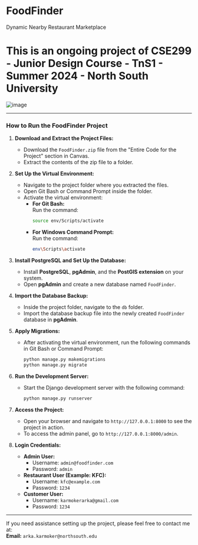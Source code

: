 # FoodFinder
Dynamic Nearby Restaurant Marketplace

# This is an ongoing project of CSE299 - Junior Design Course - TnS1 - Summer 2024 - North South University

![image](https://github.com/user-attachments/assets/c453de83-5505-45ad-b0f4-346e34fc18e3)

---

### **How to Run the FoodFinder Project**

1. **Download and Extract the Project Files:**
   - Download the `FoodFinder.zip` file from the "Entire Code for the Project" section in Canvas.
   - Extract the contents of the zip file to a folder.

2. **Set Up the Virtual Environment:**
   - Navigate to the project folder where you extracted the files.
   - Open Git Bash or Command Prompt inside the folder.
   - Activate the virtual environment:
     - **For Git Bash:**  
       Run the command:  
       ```bash
       source env/Scripts/activate
       ```
     - **For Windows Command Prompt:**  
       Run the command:  
       ```bash
       env\Scripts\activate
       ```

3. **Install PostgreSQL and Set Up the Database:**
   - Install **PostgreSQL**, **pgAdmin**, and the **PostGIS extension** on your system.
   - Open **pgAdmin** and create a new database named `FoodFinder`.

4. **Import the Database Backup:**
   - Inside the project folder, navigate to the `db` folder.
   - Import the database backup file into the newly created `FoodFinder` database in **pgAdmin**.

5. **Apply Migrations:**
   - After activating the virtual environment, run the following commands in Git Bash or Command Prompt:
     ```bash
     python manage.py makemigrations
     python manage.py migrate
     ```

6. **Run the Development Server:**
   - Start the Django development server with the following command:
     ```bash
     python manage.py runserver
     ```

7. **Access the Project:**
   - Open your browser and navigate to `http://127.0.0.1:8000` to see the project in action.
   - To access the admin panel, go to `http://127.0.0.1:8000/admin`.

8. **Login Credentials:**
   - **Admin User:**
     - Username: `admin@foodfinder.com`
     - Password: `admin`
   - **Restaurant User (Example: KFC):**
     - Username: `kfc@example.com`
     - Password: `1234`
   - **Customer User:**
     - Username: `karmokerarka@gmail.com`
     - Password: `1234`

---

If you need assistance setting up the project, please feel free to contact me at:  
      **Email:** `arka.karmoker@northsouth.edu`
